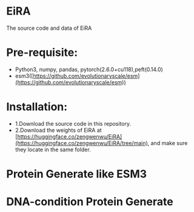 # EiRA
The source code and data of EiRA

# Pre-requisite:
- Python3, numpy, pandas, pytorch(2.6.0+cu118),peft(0.14.0)
- esm3([https://github.com/evolutionaryscale/esm](https://github.com/evolutionaryscale/esm))

# Installation:
- 1.Download the source code in this repository.
- 2.Download the weights of EiRA at [https://huggingface.co/zengwenwu/EiRA](https://huggingface.co/zengwenwu/EiRA/tree/main), and make sure they locate in the same folder.

# Protein Generate like ESM3

# DNA-condition Protein Generate
